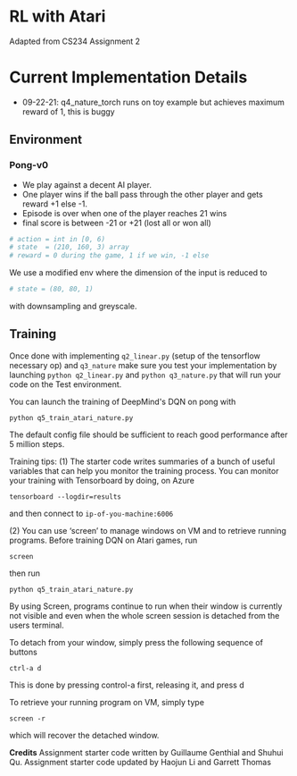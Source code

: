 # RL with Atari

Adapted from CS234 Assignment 2

# Current Implementation Details
* 09-22-21: q4_nature_torch runs on toy example but achieves maximum reward of 1, this is buggy

## Environment

### Pong-v0

- We play against a decent AI player.
- One player wins if the ball pass through the other player and gets reward +1 else -1.
- Episode is over when one of the player reaches 21 wins
- final score is between -21 or +21 (lost all or won all)

```python
# action = int in [0, 6)
# state  = (210, 160, 3) array
# reward = 0 during the game, 1 if we win, -1 else
```

We use a modified env where the dimension of the input is reduced to

```python
# state = (80, 80, 1)
```

with downsampling and greyscale.

## Training

Once done with implementing `q2_linear.py` (setup of the tensorflow necessary op) and `q3_nature` make sure you test your implementation by launching `python q2_linear.py` and `python q3_nature.py` that will run your code on the Test environment.

You can launch the training of DeepMind's DQN on pong with

```
python q5_train_atari_nature.py
```

The default config file should be sufficient to reach good performance after 5 million steps.



Training tips: 
(1) The starter code writes summaries of a bunch of useful variables that can help you monitor the training process.
You can monitor your training with Tensorboard by doing, on Azure

```
tensorboard --logdir=results
```

and then connect to `ip-of-you-machine:6006`


(2) You can use ‘screen’ to manage windows on VM and to retrieve running programs. 
Before training DQN on Atari games, run 

```
screen 
```
then run 

```
python q5_train_atari_nature.py
```
By using Screen, programs continue to run when their window is currently not visible and even when the whole screen session is detached 
from the users terminal. 

To detach from your window, simply press the following sequence of buttons

```
ctrl-a d
```
This is done by pressing control-a first, releasing it, and press d


To retrieve your running program on VM, simply type

```
screen -r
```
which will recover the detached window.   



**Credits**
Assignment starter code written by Guillaume Genthial and Shuhui Qu.
Assignment starter code updated by Haojun Li and Garrett Thomas
